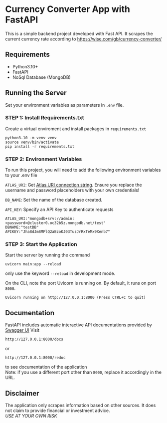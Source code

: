 
# Currency Converter App with FastAPI

This is a simple backend project developed with Fast API. It scrapes the current currency rate according to https://wise.com/gb/currency-converter/


## Requirements
* Python3.10+
* FastAPI
* NoSql Database (MongoDB)


## Running the Server
Set your environment variables as parameters in `.env` file.

### STEP 1: Install Requirements.txt
Create a virtual enviroment and install packages in `requirements.txt`
```
python3.10 -m venv venv
source venv/bin/activate
pip install -r requirements.txt
```

### STEP 2: Environment Variables

To run this project, you will need to add the following environment variables to your .env file

`ATLAS_URI`: Get [Atlas URI connection string](https://docs.atlas.mongodb.com/getting-started/). Ensure you replace the username and password placeholders with your own credentials!

`DB_NAME`: Set the name of the database created.

`API_KEY`: Specify an API Key to authenticate requests

```
ATLAS_URI:"mongodb+srv://admin:<password>@cluster0.oc32b5z.mongodb.net/test"
DBNAME:"testDB"
APIKEY:"Jha8dJm8MPlQ2aBzoKJ03TuzJrRxTeMx9Xenb7"
```

### STEP 3: Start the Application
Start the server by running the command
```
uvicorn main:app --reload
```
only use the keyword `--reload` in development mode.

On the CLI, note the port Uvicorn is running on. By default, it runs on port `8000`.
```
Uvicorn running on http://127.0.0.1:8000 (Press CTRL+C to quit)
```

## Documentation
FastAPI includes automatic interactive API documentations provided by [Swagger UI](https://github.com/swagger-api/swagger-ui)
Visit
```
http://127.0.0.1:8000/docs
```
or
```
http://127.0.0.1:8000/redoc
```
to see documentation of the application\
Note: if you use a different port other than `8000`, replace it accordingly in the URL.


## Disclaimer
The application only scrapes information based on other sources. It does not claim to provide financial or investment advice.\
*USE AT YOUR OWN RISK*
